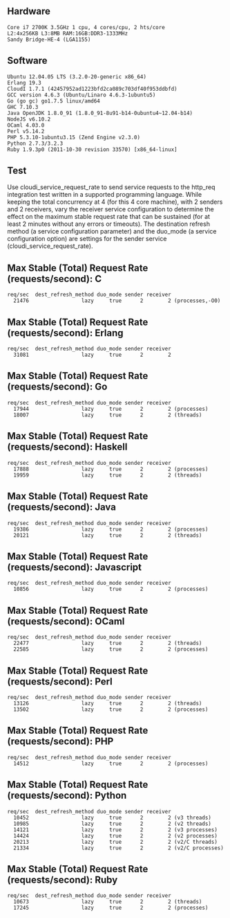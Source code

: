 Hardware
--------

    Core i7 2700K 3.5GHz 1 cpu, 4 cores/cpu, 2 hts/core
    L2:4x256KB L3:8MB RAM:16GB:DDR3-1333MHz
    Sandy Bridge-HE-4 (LGA1155)

Software
---------

    Ubuntu 12.04.05 LTS (3.2.0-20-generic x86_64)
    Erlang 19.3
    CloudI 1.7.1 (42457952ad1223bfd2ca089c703df40f953ddbfd)
    GCC version 4.6.3 (Ubuntu/Linaro 4.6.3-1ubuntu5)
    Go (go gc) go1.7.5 linux/amd64
    GHC 7.10.3
    Java OpenJDK 1.8.0_91 (1.8.0_91-8u91-b14-0ubuntu4~12.04-b14)
    NodeJS v6.10.2
    OCaml 4.03.0
    Perl v5.14.2
    PHP 5.3.10-1ubuntu3.15 (Zend Engine v2.3.0)
    Python 2.7.3/3.2.3
    Ruby 1.9.3p0 (2011-10-30 revision 33570) [x86_64-linux]

Test
----

Use cloudi_service_request_rate to send service requests to the
http_req integration test written in a supported programming language.
While keeping the total concurrency at 4 (for this 4 core machine),
with 2 senders and 2 receivers, vary the receiver service configuration
to determine the effect on the maximum stable request rate that can be
sustained (for at least 2 minutes without any errors or timeouts).
The destination refresh method (a service configuration parameter)
and the duo_mode (a service configuration option) are settings for the
sender service (cloudi_service_request_rate).

Max Stable (Total) Request Rate (requests/second): C
----------------------------------------------------

    req/sec  dest_refresh_method duo_mode sender receiver
      21476                 lazy     true      2        2 (processes,-O0)
 
Max Stable (Total) Request Rate (requests/second): Erlang
---------------------------------------------------------

    req/sec  dest_refresh_method duo_mode sender receiver
      31081                 lazy     true      2        2
 
Max Stable (Total) Request Rate (requests/second): Go
-----------------------------------------------------

    req/sec  dest_refresh_method duo_mode sender receiver
      17944                 lazy     true      2        2 (processes)
      18007                 lazy     true      2        2 (threads)
 
Max Stable (Total) Request Rate (requests/second): Haskell
----------------------------------------------------------

    req/sec  dest_refresh_method duo_mode sender receiver
      17888                 lazy     true      2        2 (processes)
      19959                 lazy     true      2        2 (threads)
 
Max Stable (Total) Request Rate (requests/second): Java
-------------------------------------------------------

    req/sec  dest_refresh_method duo_mode sender receiver
      19386                 lazy     true      2        2 (processes)
      20121                 lazy     true      2        2 (threads)
 
Max Stable (Total) Request Rate (requests/second): Javascript
-------------------------------------------------------------

    req/sec  dest_refresh_method duo_mode sender receiver
      10856                 lazy     true      2        2 (processes)
 
Max Stable (Total) Request Rate (requests/second): OCaml
--------------------------------------------------------

    req/sec  dest_refresh_method duo_mode sender receiver
      22477                 lazy     true      2        2 (threads)
      22585                 lazy     true      2        2 (processes)

Max Stable (Total) Request Rate (requests/second): Perl
-------------------------------------------------------

    req/sec  dest_refresh_method duo_mode sender receiver
      13126                 lazy     true      2        2 (threads)
      13502                 lazy     true      2        2 (processes)

Max Stable (Total) Request Rate (requests/second): PHP
------------------------------------------------------

    req/sec  dest_refresh_method duo_mode sender receiver
      14512                 lazy     true      2        2 (processes)
 
Max Stable (Total) Request Rate (requests/second): Python
---------------------------------------------------------

    req/sec  dest_refresh_method duo_mode sender receiver
      10452                 lazy     true      2        2 (v3 threads)
      10985                 lazy     true      2        2 (v2 threads)
      14121                 lazy     true      2        2 (v3 processes)
      14424                 lazy     true      2        2 (v2 processes)
      20213                 lazy     true      2        2 (v2/C threads)
      21334                 lazy     true      2        2 (v2/C processes)

Max Stable (Total) Request Rate (requests/second): Ruby
-------------------------------------------------------

    req/sec  dest_refresh_method duo_mode sender receiver
      10673                 lazy     true      2        2 (threads)
      17245                 lazy     true      2        2 (processes)

